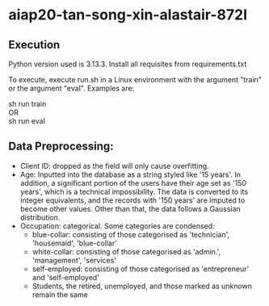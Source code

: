 # aiap20-tan-song-xin-alastair-872I

## Execution
Python version used is 3.13.3. Install all requisites from requirements.txt

To execute, execute run.sh in a Linux environment with the argument "train" or the argument "eval". Examples are:

sh run train  
OR  
sh run eval  

## Data Preprocessing:

* Client ID: dropped as the field will only cause overfitting.
* Age: Inputted into the database as a string styled like '15 years'. In addition, a significant portion of the users have their age set as '150 years', which is a technical impossibility. The data is converted to its integer equivalents, and the records with '150 years' are imputed to become other values. Other than that, the data follows a Gaussian distribution.
* Occupation: categorical. Some categories are condensed:
    * blue-collar: consisting of those categorised as 'technician', 'housemaid', 'blue-collar'
    * white-collar: consisting of those categorised as 'admin.', 'management', 'services'
    * self-employed: consisting of those categorised as 'entrepreneur' and 'self-employed'
    * Students, the retired, unemployed, and those marked as unknown remain the same
